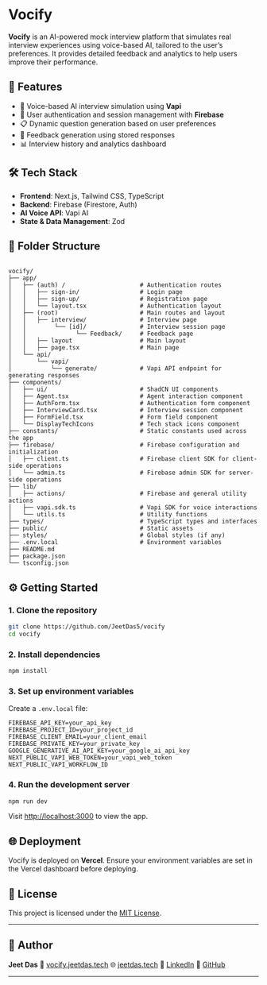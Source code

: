 # Vocify

**Vocify** is an AI-powered mock interview platform that simulates real interview experiences using voice-based AI, tailored to the user’s preferences. It provides detailed feedback and analytics to help users improve their performance.

## 🚀 Features

- 🎤 Voice-based AI interview simulation using **Vapi**
- 👤 User authentication and session management with **Firebase**
- 📋 Dynamic question generation based on user preferences
- 🧠 Feedback generation using stored responses
- 📊 Interview history and analytics dashboard

## 🛠️ Tech Stack

- **Frontend**: Next.js, Tailwind CSS, TypeScript
- **Backend**: Firebase (Firestore, Auth)
- **AI Voice API**: Vapi AI
- **State & Data Management**: Zod

## 📁 Folder Structure

```

vocify/
├── app/
│   ├── (auth) /                     # Authentication routes
│   │   ├── sign-in/                 # Login page
│   │   ├── sign-up/                 # Registration page
│   │   └── layout.tsx               # Authentication layout
│   ├── (root)                       # Main routes and layout
│   │   ├── interview/               # Interview page
│   │        └── [id]/               # Interview session page
│   │              └── Feedback/     # Feedback page
│   │   ├── layout                   # Main layout
│   │   ├── page.tsx                 # Main page
│   └── api/
│       └── vapi/
│           └── generate/            # Vapi API endpoint for generating responses
├── components/
│   ├── ui/                          # ShadCN UI components
│   ├── Agent.tsx                    # Agent interaction component
│   ├── AuthForm.tsx                 # Authentication form component
│   ├── InterviewCard.tsx            # Interview session component
│   ├── FormField.tsx                # Form field component
│   └── DisplayTechIcons             # Tech stack icons component
├── constants/                       # Static constants used across the app
├── firebase/                        # Firebase configuration and initialization
│   ├── client.ts                    # Firebase client SDK for client-side operations
│   └── admin.ts                     # Firebase admin SDK for server-side operations
├── lib/
│   ├── actions/                     # Firebase and general utility actions
│   ├── vapi.sdk.ts                  # Vapi SDK for voice interactions
│   └── utils.ts                     # Utility functions
├── types/                           # TypeScript types and interfaces
├── public/                          # Static assets
├── styles/                          # Global styles (if any)
├── .env.local                       # Environment variables
├── README.md
├── package.json
└── tsconfig.json

```

## ⚙️ Getting Started

### 1. Clone the repository

```bash
git clone https://github.com/JeetDas5/vocify
cd vocify
```

### 2. Install dependencies

```bash
npm install
```

### 3. Set up environment variables

Create a `.env.local` file:

```env
FIREBASE_API_KEY=your_api_key
FIREBASE_PROJECT_ID=your_project_id
FIREBASE_CLIENT_EMAIL=your_client_email
FIREBASE_PRIVATE_KEY=your_private_key
GOOGLE_GENERATIVE_AI_API_KEY=your_google_ai_api_key
NEXT_PUBLIC_VAPI_WEB_TOKEN=your_vapi_web_token
NEXT_PUBLIC_VAPI_WORKFLOW_ID
```

### 4. Run the development server

```bash
npm run dev
```

Visit [http://localhost:3000](http://localhost:3000) to view the app.

## 🌐 Deployment

Vocify is deployed on **Vercel**. Ensure your environment variables are set in the Vercel dashboard before deploying.

## 📝 License

This project is licensed under the [MIT License](LICENSE).

---

## 👤 Author

**Jeet Das**
🔗 [vocify.jeetdas.tech](https://vocify.jeetdas.tech)
🌐 [jeetdas.tech](https://jeetdas.tech)
💼 [LinkedIn](https://www.linkedin.com/in/jeet-das-7633a52ab)
🐙 [GitHub](https://github.com/JeetDas5)

---
